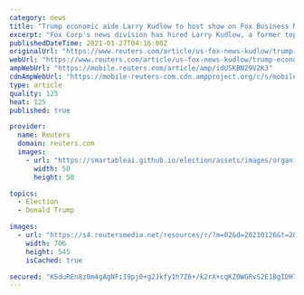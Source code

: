 ```yaml
---
category: news
title: "Trump economic aide Larry Kudlow to host show on Fox Business Network"
excerpt: "Fox Corp's news division has hired Larry Kudlow, a former top economic adviser to ex-President Donald Trump, as a contributor to Fox News and host of a new weekday show on the Fox Business Network, the company said on Tuesday."
publishedDateTime: 2021-01-27T04:16:00Z
originalUrl: "https://www.reuters.com/article/us-fox-news-kudlow/trump-economic-aide-larry-kudlow-to-host-show-on-fox-business-network-idUSKBN29V2K3"
webUrl: "https://www.reuters.com/article/us-fox-news-kudlow/trump-economic-aide-larry-kudlow-to-host-show-on-fox-business-network-idUSKBN29V2K3"
ampWebUrl: "https://mobile.reuters.com/article/amp/idUSKBN29V2K3"
cdnAmpWebUrl: "https://mobile-reuters-com.cdn.ampproject.org/c/s/mobile.reuters.com/article/amp/idUSKBN29V2K3"
type: article
quality: 125
heat: 125
published: true

provider:
  name: Reuters
  domain: reuters.com
  images:
    - url: "https://smartableai.github.io/election/assets/images/organizations/reuters.com-50x50.jpg"
      width: 50
      height: 50

topics:
  - Election
  - Donald Trump

images:
  - url: "https://s4.reutersmedia.net/resources/r/?m=02&d=20210126&t=2&i=1549158404&w=&fh=545px&fw=&ll=&pl=&sq=&r=LYNXMPEH0P1HY"
    width: 706
    height: 545
    isCached: true

secured: "K5duREn8z0m4gAgNFiI9pj0+g2Jkfy1h7Z6+/k2rX+cqKZ0WGRvS2E1BgIDH7EQyI66qFn5B2ETS2wSj6yRXtf74Yne+oBADs2tdAEfQKm1XTNtqNkC/7Kk2GtjCpFAtsxR8xLyacqr+DYhsUaSR9pZ4NCt0dPge+3oV0ED6Q7+adOagHcp4YwzPiyadL7S/4CMkSfMOshXvVFS84qIimHwPC1wotqSQJbknnZfdiDyRAspDkXdoCXQDSAP3YYld6PpSybVZC30DGcHZjejUMHIdy5JaYxVdV453nfutcQovWH0mUmwyDs/V/GArB81lvyMByrijJA18B1iJFgkuF+4sCV9PqLDxcL/p+KAHEr8=;C7ZLZTD5YwlWhq1ZSWgSOQ=="
---
```


